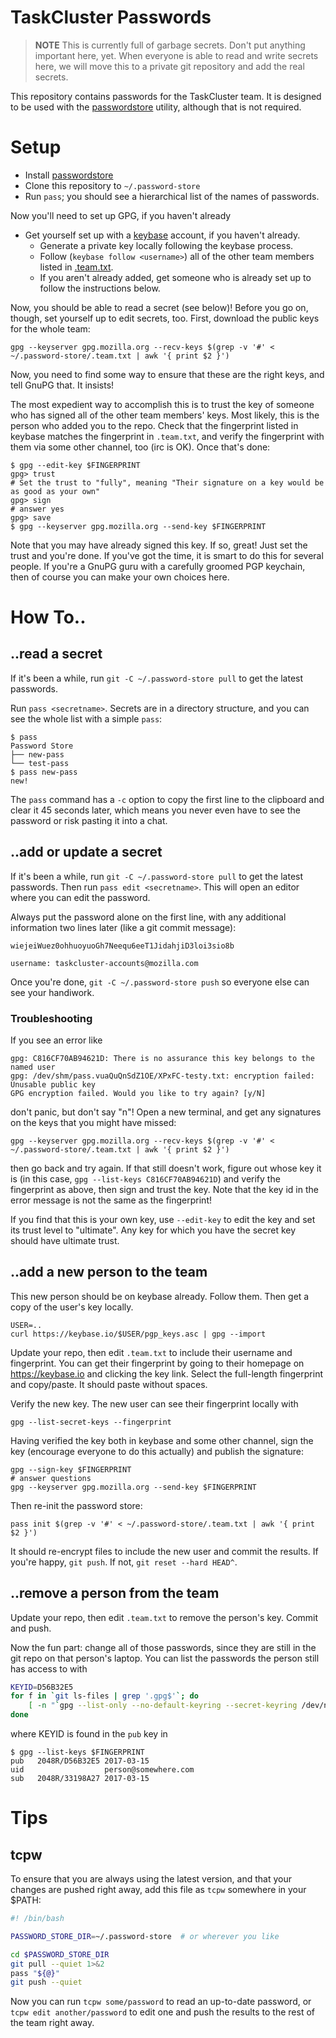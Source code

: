 # TaskCluster Passwords

> **NOTE** This is currently full of garbage secrets.  Don't put anything
> important here, yet. When everyone is able to read and write secrets here, we
> will move this to a private git repository and add the real secrets.

This repository contains passwords for the TaskCluster team.  It is designed to
be used with the [passwordstore](https://www.passwordstore.org/) utility,
although that is not required.


# Setup

* Install [passwordstore](https://www.passwordstore.org/)
* Clone this repository to `~/.password-store`
* Run `pass`; you should see a hierarchical list of the names of passwords.

Now you'll need to set up GPG, if you haven't already

* Get yourself set up with a [keybase](https://keybase.io) account, if you haven't already.
  * Generate a private key locally following the keybase process.
  * Follow (`keybase follow <username>`) all of the other team members listed in [.team.txt](.team.txt).
  * If you aren't already added, get someone who is already set up to follow the instructions below.

Now, you should be able to read a secret (see below)! Before you go on, though,
set yourself up to edit secrets, too. First, download the public keys for the
whole team:

```
gpg --keyserver gpg.mozilla.org --recv-keys $(grep -v '#' < ~/.password-store/.team.txt | awk '{ print $2 }')
```

Now, you need to find some way to ensure that these are the right keys, and
tell GnuPG that. It insists!

The most expedient way to accomplish this is to trust the key of someone who
has signed all of the other team members' keys. Most likely, this is the person
who added you to the repo. Check that the fingerprint listed in keybase matches
the fingerprint in `.team.txt`, and verify the fingerprint with them via some
other channel, too (irc is OK). Once that's done:

```
$ gpg --edit-key $FINGERPRINT
gpg> trust
# Set the trust to "fully", meaning "Their signature on a key would be as good as your own"
gpg> sign
# answer yes
gpg> save
$ gpg --keyserver gpg.mozilla.org --send-key $FINGERPRINT
```

Note that you may have already signed this key.  If so, great!  Just set the
trust and you're done.  If you've got the time, it is smart to do this for
several people. If you're a GnuPG guru with a carefully groomed PGP keychain,
then of course you can make your own choices here.


# How To..


## ..read a secret

If it's been a while, run `git -C ~/.password-store pull` to get the latest
passwords.

Run `pass <secretname>`.  Secrets are in a directory structure, and you can see
the whole list with a simple `pass`:

```
$ pass
Password Store
├── new-pass
└── test-pass
$ pass new-pass
new!
```

The `pass` command has a `-c` option to copy the first line to the clipboard
and clear it 45 seconds later, which means you never even have to see the
password or risk pasting it into a chat.


## ..add or update a secret

If it's been a while, run `git -C ~/.password-store pull` to get the latest
passwords.  Then run `pass edit <secretname>`. This will open an editor where
you can edit the password.

Always put the password alone on the first line, with any additional
information two lines later (like a git commit message):

```
wiejeiWuez0ohhuoyuoGh7Neequ6eeT1JidahjiD3loi3sio8b

username: taskcluster-accounts@mozilla.com
```

Once you're done, `git -C ~/.password-store push` so everyone else can see your
handiwork.

### Troubleshooting

If you see an error like

```
gpg: C816CF70AB94621D: There is no assurance this key belongs to the named user
gpg: /dev/shm/pass.vuaQuQnSdZ1OE/XPxFC-testy.txt: encryption failed: Unusable public key
GPG encryption failed. Would you like to try again? [y/N] 
```

don't panic, but don't say "n"! Open a new terminal, and get any signatures on the
keys that you might have missed:

```
gpg --keyserver gpg.mozilla.org --recv-keys $(grep -v '#' < ~/.password-store/.team.txt | awk '{ print $2 }')
```

then go back and try again.  If that still doesn't work, figure out whose key
it is (in this case, `gpg --list-keys C816CF70AB94621D`) and verify the
fingerprint as above, then sign and trust the key.  Note that the key id in the
error message is not the same as the fingerprint!

If you find that this is your own key, use `--edit-key` to edit the key and set
its trust level to "ultimate". Any key for which you have the secret key should
have ultimate trust.

## ..add a new person to the team

This new person should be on keybase already.  Follow them.  Then get a copy of
the user's key locally.

```
USER=..
curl https://keybase.io/$USER/pgp_keys.asc | gpg --import
```

Update your repo, then edit `.team.txt` to include their username and
fingerprint.  You can get their fingerprint by going to their homepage on
https://keybase.io and clicking the key link.  Select the full-length
fingerprint and copy/paste. It should paste without spaces.

Verify the new key. The new user can see their fingerprint locally with

```
gpg --list-secret-keys --fingerprint
```

Having verified the key both in keybase and some other channel, sign the key
(encourage everyone to do this actually) and publish the signature:

```
gpg --sign-key $FINGERPRINT
# answer questions
gpg --keyserver gpg.mozilla.org --send-key $FINGERPRINT
```

Then re-init the password store:


```
pass init $(grep -v '#' < ~/.password-store/.team.txt | awk '{ print $2 }')
```

It should re-encrypt files to include the new user and commit the results. If
you're happy, `git push`.  If not, `git reset --hard HEAD^`.


## ..remove a person from the team

Update your repo, then edit `.team.txt` to remove the person's key. Commit
and push.

Now the fun part: change all of those passwords, since they are still in the
git repo on that person's laptop. You can list the passwords the person still
has access to with

```sh
KEYID=D56B32E5
for f in `git ls-files | grep '.gpg$'`; do
    [ -n "`gpg --list-only --no-default-keyring --secret-keyring /dev/null $f 2>&1 | grep $KEYID`" ] && echo $f
done
```

where KEYID is found in the `pub` key in

```
$ gpg --list-keys $FINGERPRINT
pub   2048R/D56B32E5 2017-03-15
uid                  person@somewhere.com
sub   2048R/33198A27 2017-03-15
```

# Tips


## tcpw

To ensure that you are always using the latest version, and that your changes
are pushed right away, add this file as `tcpw` somewhere in your $PATH:

```sh
#! /bin/bash

PASSWORD_STORE_DIR=~/.password-store  # or wherever you like

cd $PASSWORD_STORE_DIR
git pull --quiet 1>&2
pass "${@}"
git push --quiet
```

Now you can run `tcpw some/password` to read an up-to-date password, or `tcpw
edit another/password` to edit one and push the results to the rest of the team
right away.
